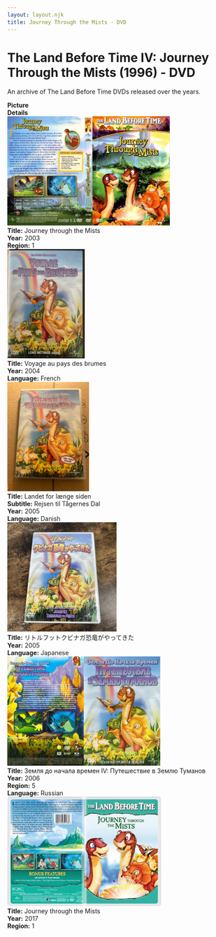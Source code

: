 ```yaml
---
layout: layout.njk
title: Journey Through the Mists - DVD
---
```


# The Land Before Time IV: Journey Through the Mists (1996) - DVD

An archive of The Land Before Time DVDs released over the years.

<div class="item-table">
  <div class="item-header">
    <div class="item-image"><strong>Picture</strong></div>
    <div class="item-details"><strong>Details</strong></div>
  </div>

  <div class="item-entry">
  <div class="item-image">
    <a href="/images/media/dvd/4/english2003.jpg" data-lightbox="img" data-title="Journey through the Mists">
        <div class="img-box">
          <img src="/images/media/dvd/4/english2003.jpg" alt="Journey through the Mists" style="height:250px; object-fit:cover;" loading="lazy">
        </div>
      </a>
  </div>
  <div class="item-details">
    <strong>Title:</strong> Journey through the Mists<br/>
      <strong>Year:</strong> 2003<br/>
      <strong>Region:</strong> 1<br/>
  </div>
</div>

<div class="item-entry" id="lbt4-fr-171">
    <div class="item-image">
      <a href="/images/media/dvd/4/lbt4-fr.jpg" data-lightbox="img" data-title="Voyage au pays des brumes">
        <div class="img-box">
          <img src="/images/media/dvd/4/lbt4-fr.jpg" alt="Voyage au pays des brumes" style="height:250px; object-fit:cover;" loading="lazy"/>
        </div>
      </a>
    </div>
    <div class="item-details">
      <strong>Title:</strong> Voyage au pays des brumes<br/>
      <strong>Year:</strong> 2004<br/>
      <strong>Language:</strong> French<br/>
    </div>
  </div>
<div class="item-entry" id="lbt4-dk-300">
    <div class="item-image">
      <a href="/images/media/dvd/4/lbt4-dk.jpg" data-lightbox="img" data-title="Landet for længe siden">
        <div class="img-box">
          <img src="/images/media/dvd/4/lbt4-dk.jpg" alt="Landet for længe siden" style="height:250px; object-fit:cover;" loading="lazy"/>
        </div>
      </a>
    </div>
    <div class="item-details">
      <strong>Title:</strong> Landet for længe siden<br/>
      <strong>Subtitle:</strong> Rejsen til Tågernes Dal<br/>
      <strong>Year:</strong> 2005<br/>
      <strong>Language:</strong> Danish<br/>
    </div>
  </div>

<div class="item-entry" id="lbt4-ja-2005-30">
    <div class="item-image">
      <a href="/images/media/dvd/4/lbt4-ja-2005.jpg" data-lightbox="img" data-title="リトルフットクビナガ恐竜がやってきた">
        <div class="img-box">
          <img src="/images/media/dvd/4/lbt4-ja-2005.jpg" alt="リトルフットクビナガ恐竜がやってきた" style="height:250px; object-fit:cover;" loading="lazy">
        </div>
      </a>
    </div>
    <div class="item-details">
      <strong>Title:</strong> リトルフットクビナガ恐竜がやってきた<br/>
      <strong>Year:</strong> 2005<br/>
      <strong>Language:</strong> Japanese<br/>
    </div>
  </div>


<div class="item-entry">
  <div class="item-image">
    <a href="/images/media/dvd/4/russianlbt4backdvd_orig.jpg" data-lightbox="img" data-title="Земля до начала времен IV: Путешествие в Землю Туманов">
        <div class="img-box">
          <img src="/images/media/dvd/4/russianlbt4backdvd_orig.jpg" alt="Земля до начала времен IV: Путешествие в Землю Туманов" style="height:250px; object-fit:cover;" loading="lazy">
        </div>
      </a>
  </div>
  <div class="item-details">
    <strong>Title:</strong> Земля до начала времен IV: Путешествие в Землю Туманов<br/>
      <strong>Year:</strong> 2006<br/>
      <strong>Region:</strong> 5<br/>
      <strong>Language:</strong> Russian<br/>
  </div>
</div>

<div class="item-entry">
  <div class="item-image">
    <a href="/images/media/dvd/4/lbt4-2017_orig.jpg" data-lightbox="img" data-title="Journey through the Mists">
        <div class="img-box">
          <img src="/images/media/dvd/4/lbt4-2017_orig.jpg" alt="Journey through the Mists" style="height:250px; object-fit:cover;" loading="lazy">
        </div>
      </a>
  </div>
  <div class="item-details">
    <strong>Title:</strong> Journey through the Mists<br/>
      <strong>Year:</strong> 2017<br/>
      <strong>Region:</strong> 1<br/>
  </div>
</div>
</div>